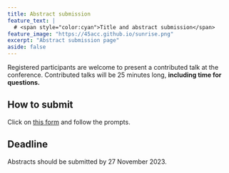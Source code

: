 ```yaml
---
title: Abstract submission
feature_text: | 
  # <span style="color:cyan">Title and abstract submission</span>
feature_image: "https://45acc.github.io/sunrise.png"
excerpt: "Abstract submission page"
aside: false
---
```


Registered participants are welcome to present a contributed talk at the conference. Contributed talks will be 25 minutes long, **including time for questions.**

## How to submit

Click on [this form](https://forms.gle/wvWwd2BrCQT9saPNA) and follow the prompts.

## Deadline

Abstracts should be submitted by 27 November 2023.
